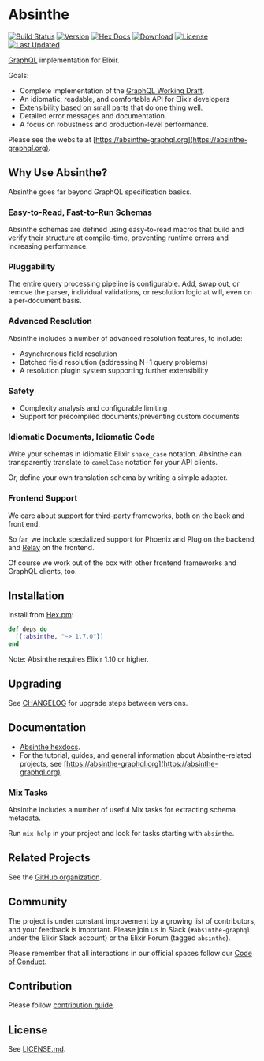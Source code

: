 # Absinthe

[![Build Status](https://github.com/absinthe-graphql/absinthe/workflows/CI/badge.svg)](https://github.com/absinthe-graphql/absinthe/actions?query=workflow%3ACI)
[![Version](https://img.shields.io/hexpm/v/absinthe.svg)](https://hex.pm/packages/absinthe)
[![Hex Docs](https://img.shields.io/badge/hex-docs-lightgreen.svg)](https://hexdocs.pm/absinthe/)
[![Download](https://img.shields.io/hexpm/dt/absinthe.svg)](https://hex.pm/packages/absinthe)
[![License](https://img.shields.io/badge/License-MIT-blue.svg)](https://opensource.org/licenses/MIT)
[![Last Updated](https://img.shields.io/github/last-commit/absinthe-graphql/absinthe.svg)](https://github.com/absinthe-graphql/absinthe/commits/master)

[GraphQL](https://graphql.org) implementation for Elixir.

Goals:

- Complete implementation of the [GraphQL Working Draft](https://spec.graphql.org/draft/).
- An idiomatic, readable, and comfortable API for Elixir developers
- Extensibility based on small parts that do one thing well.
- Detailed error messages and documentation.
- A focus on robustness and production-level performance.

Please see the website at [https://absinthe-graphql.org](https://absinthe-graphql.org).

## Why Use Absinthe?

Absinthe goes far beyond GraphQL specification basics.

### Easy-to-Read, Fast-to-Run Schemas

Absinthe schemas are defined using easy-to-read macros that build and verify
their structure at compile-time, preventing runtime errors and increasing
performance.

### Pluggability

The entire query processing pipeline is configurable. Add, swap out, or remove
the parser, individual validations, or resolution logic at will, even on a
per-document basis.

### Advanced Resolution

Absinthe includes a number of advanced resolution features, to include:

- Asynchronous field resolution
- Batched field resolution (addressing N+1 query problems)
- A resolution plugin system supporting further extensibility

### Safety

- Complexity analysis and configurable limiting
- Support for precompiled documents/preventing custom documents

### Idiomatic Documents, Idiomatic Code

Write your schemas in idiomatic Elixir `snake_case` notation. Absinthe can
transparently translate to `camelCase` notation for your API clients.

Or, define your own translation schema by writing a simple adapter.

### Frontend Support

We care about support for third-party frameworks, both on the back and
front end.

So far, we include specialized support for Phoenix and Plug on the backend,
and [Relay](https://relay.dev/) on the frontend.

Of course we work out of the box with other frontend frameworks and GraphQL
clients, too.

## Installation

Install from [Hex.pm](https://hex.pm/packages/absinthe):

```elixir
def deps do
  [{:absinthe, "~> 1.7.0"}]
end
```

Note: Absinthe requires Elixir 1.10 or higher.

## Upgrading

See [CHANGELOG](./CHANGELOG.md) for upgrade steps between versions.

## Documentation

- [Absinthe hexdocs](https://hexdocs.pm/absinthe).
- For the tutorial, guides, and general information about Absinthe-related
  projects, see [https://absinthe-graphql.org](https://absinthe-graphql.org).

### Mix Tasks

Absinthe includes a number of useful Mix tasks for extracting schema metadata.

Run `mix help` in your project and look for tasks starting with `absinthe`.

## Related Projects

See the [GitHub organization](https://github.com/absinthe-graphql).

## Community

The project is under constant improvement by a growing list of
contributors, and your feedback is important. Please join us in Slack
(`#absinthe-graphql` under the Elixir Slack account) or the Elixir Forum
(tagged `absinthe`).

Please remember that all interactions in our official spaces follow
our [Code of Conduct](./CODE_OF_CONDUCT.md).

## Contribution

Please follow [contribution guide](./CONTRIBUTING.md).

## License

See [LICENSE.md](./LICENSE.md).
